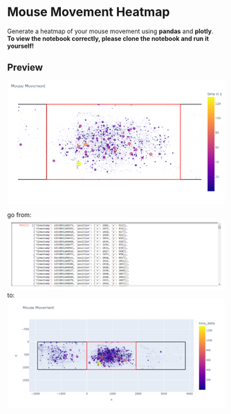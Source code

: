 # Mouse Movement Heatmap
Generate a heatmap of your mouse movement using **pandas** and **plotly**.<br>
**To view the notebook correctly, please clone the notebook and run it yourself!**

## Preview

![the final Result](result.png)

go from:
![a JSON Dump](json_dump.png)
to:
![the Heatmap](plot.png)
